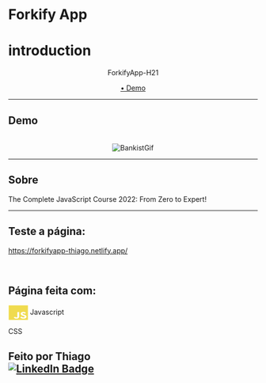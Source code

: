 <h1 style="text-align: "center"; style="font-weight: bold;">Forkify App</h1>

<h1>introduction</h1>
<p align="center">ForkifyApp-H21</p>
                 
<p align="center">
 <a href="#Demo">• Demo</a>
</p><hr>

## Demo
<br>
<div style="text-align: center;">
<img alt="BankistGif" title="BankistGif" src="./github/Animação.gif" >
</div><hr>

## Sobre
<p>The Complete JavaScript Course 2022: From Zero to Expert!<br>
</p><hr>

## Teste a página:
https://forkifyapp-thiago.netlify.app/

<br> <h2>Página feita com:</h2>

<p><span><img align="center" alt="Th-Js" height="30" width="40" src="https://raw.githubusercontent.com/devicons/devicon/master/icons/javascript/javascript-plain.svg"></span> Javascript</p>
<p>CSS</p>

## Feito por Thiago<br> [![LinkedIn Badge](https://img.shields.io/badge/-Thiago_Martins-blue?style=flat-square&logo=Linkedin&logoColor=white&link=https://www.linkedin.com/in/thiagoma/)](https://www.linkedin.com/in/thiagoma/)
